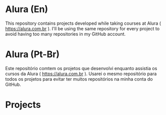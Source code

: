# Alura (En)
This repository contains projects developed while taking courses at Alura ( https://alura.com.br ). I'll be using the same repository for every project to avoid having too many repositories in my GitHub account.

# Alura (Pt-Br)
Este repositório comtem os projetos que desenvolvi enquanto assistia os cursos da Alura ( https://alura.com.br ). Usarei o mesmo repositório para todos os projetos para evitar ter muitos repositórios na minha conta do GitHub.

# Projects
